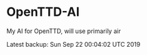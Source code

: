 # OpenTTD-AI
My AI for OpenTTD, will use primarily air

Latest backup: Sun Sep 22 00:04:02 UTC 2019
